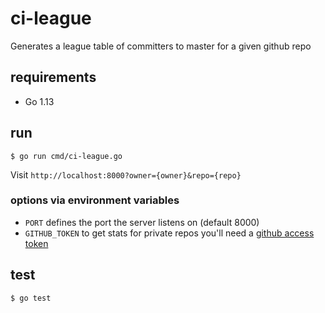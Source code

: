 # ci-league

Generates a league table of committers to master for a given github repo

## requirements

- Go 1.13

## run

`$ go run cmd/ci-league.go`

Visit `http://localhost:8000?owner={owner}&repo={repo}`

### options via environment variables

- `PORT` defines the port the server listens on (default 8000)
- `GITHUB_TOKEN` to get stats for private repos you'll need a [github access token](https://github.com/settings/tokens)

## test

`$ go test`